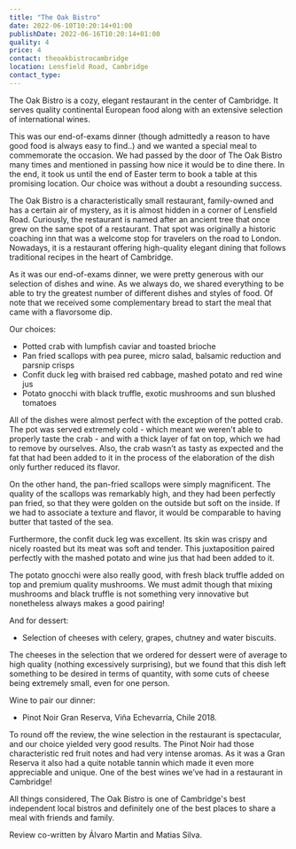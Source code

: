 ```yaml
---
title: "The Oak Bistro"
date: 2022-06-10T10:20:14+01:00
publishDate: 2022-06-16T10:20:14+01:00
quality: 4
price: 4
contact: theoakbistrocambridge
location: Lensfield Road, Cambridge
contact_type:
---
```


The Oak Bistro is a cozy, elegant restaurant in the center of Cambridge. It serves quality continental European food along with an extensive selection of international wines.

<!--more-->

This was our end-of-exams dinner (though admittedly a reason to have good food is always easy to find..) and we wanted a special meal to commemorate the occasion. We had passed by the door of The Oak Bistro many times and mentioned in passing how nice it would be to dine there. In the end, it took us until the end of Easter term to book a table at this promising location. Our choice was without a doubt a resounding success. 

The Oak Bistro is a characteristically small restaurant, family-owned and has a certain air of mystery, as it is almost hidden in a corner of Lensfield Road. Curiously, the restaurant is named after an ancient tree that once grew on the same spot of a restaurant. That spot was originally a historic coaching inn that was a welcome stop for travelers on the road to London. Nowadays, it is a restaurant offering high-quality elegant dining that follows traditional recipes in the heart of Cambridge. 

As it was our end-of-exams dinner, we were pretty generous with our selection of dishes and wine. As we always do, we shared everything to be able to try the greatest number of different dishes and styles of food. Of note that we received some complementary bread to start the meal that came with a flavorsome dip.

Our choices: 

- Potted crab with lumpfish caviar and toasted brioche
- Pan fried scallops with pea puree, micro salad, balsamic reduction and parsnip crisps
- Confit duck leg with braised red cabbage, mashed potato and red wine jus
- Potato gnocchi with black truffle, exotic mushrooms and sun blushed tomatoes 

All of the dishes were almost perfect with the exception of the potted crab. The pot was served extremely cold - which meant we weren't able to properly taste the crab - and with a thick layer of fat on top, which we had to remove by ourselves. Also, the crab wasn’t as tasty as expected and the fat that had been added to it in the process of the elaboration of the dish only further reduced its flavor. 

On the other hand, the pan-fried scallops were simply magnificent. The quality of the scallops was remarkably high, and they had been perfectly pan fried, so that they were golden on the outside but soft on the inside. If we had to associate a texture and flavor,  it would be comparable to having butter that tasted of the sea. 

Furthermore, the confit duck leg was excellent. Its skin was crispy and nicely roasted but its meat was soft and tender. This juxtaposition paired perfectly with the mashed potato and wine jus that had been added to it. 

The potato gnocchi were also really good, with fresh black truffle added on top and premium quality mushrooms. We must admit though that mixing mushrooms and black truffle is not something very innovative but nonetheless always makes a good pairing!

And for dessert:

- Selection of cheeses with celery, grapes, chutney and water biscuits. 

The cheeses in the selection that we ordered for dessert were of average to high quality (nothing excessively surprising), but we found that this dish left something to be desired in terms of quantity, with some cuts of cheese being extremely small, even for one person. 

Wine to pair our dinner: 

- Pinot Noir Gran Reserva, Viña Echevarría, Chile 2018.

To round off the review, the wine selection in the restaurant is spectacular, and our choice yielded very good results. The Pinot Noir had those characteristic red fruit notes and had very intense aromas. As it was a Gran Reserva it also had a quite notable tannin which made it even more appreciable and unique. One of the best wines we’ve had in a restaurant in Cambridge!

All things considered, The Oak Bistro is one of Cambridge's best independent local bistros and definitely one of the best places to share a meal with friends and family.

Review co-written by Álvaro Martin and Matias Silva.